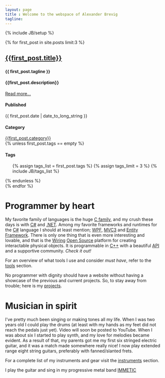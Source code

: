 ```yaml
---
layout: page
title : Welcome to the webspace of Alexander Brevig
tagline: 
---
```

{% include JB/setup %}

{% for first_post in site.posts limit:3 %}
<div class="row">
  <div class="span10">
    <div class="well well-large">
      <h2><a href="{{first_post.url}}">{{first_post.title}}</a></h2>
      <h3><small>{{ first_post.tagline }}</small></h3>
      <h4>{{first_post.description}}</h4>
      <a href="{{first_post.url}}" class="btn btn-small">Read more...</a>
    </div>
  </div>
  <div class="span2">
    <h4>Published</h4>
    <div class="date"><span>{{ first_post.date | date_to_long_string }}</span></div>
    <h4>Category</h4>
    <div class="category"><a href="/categories.html#{{first_post.category}}-ref">{{first_post.category}}</a></div>
  {% unless first_post.tags == empty %}
    <h4>Tags</h4>
    <ul class="tag_box">
    {% assign tags_list = first_post.tags %}
    {% assign tags_limit = 3 %}
    {% include JB/tags_list %}
    </ul>
  {% endunless %}  
  </div>
</div>
{% endfor %}

<div class="row">
  <div class="span6">
    <div id="programmerbyheart" class="well well-large">
      <h1>Programmer by heart</h1>
      <p>My favorite family of languages is the huge <a href="http://en.wikipedia.org/wiki/Category:C_programming_language_family">C family</a>, and my crush these days is with <a href="http://en.wikipedia.org/wiki/C_Sharp_(programming_language)">C#</a> and <a href="http://en.wikipedia.org/wiki/.NET_Framework">.NET</a>.
      Among my favorite frameworks and runtimes for the <a href="http://en.wikipedia.org/wiki/C_Sharp_(programming_language)">C#</a> language I should at least mention; <a href="http://en.wikipedia.org/wiki/Windows_Presentation_Foundation">WPF</a>, <a href="http://en.wikipedia.org/wiki/ASP.NET_MVC_Framework">MVC3</a> and <a href="http://en.wikipedia.org/wiki/Entity_Framework">Entity Framework</a>.
      There is only one thing that is even more interesting and lovable, and that is the <a href="http://wiring.org.co">Wiring</a> <a href="http://wiring.uniandes.edu.co/source/trunk/wiring/">Open Source</a> platform for creating interactable physical objects. It is programmable in <a href="http://en.wikipedia.org/wiki/C%2B%2B">C++</a> with a beautiful <a href="http://en.wikipedia.org/wiki/Api" title="Application Programming Interface">API</a> and a supportive community. <em>Check it out!</em>
      </p>
      <p>For an overview of what tools I use and consider <em>must have</em>, refer to the <a href="tools.php">tools</a> section.</p>
      <p>No programmer with dignity should have a website without having a showcase of the previous and current projects. So, to stay away from trouble; here is my <a href="projects.php">projects</a>.</p>
    </div>
  </div>

  <div class="span6">
    <div id="musicianinspirit" class="well well-large">
      <h1>Musician in spirit</h1>
      <p>I've pretty much been singing or making tones all my life. When I was two years old I could play the drums (at least with my hands as my feet did not reach the pedals just yet). Video will soon be posted to YouTube. When I was about six I started to play synth, and my love for melodies became evident. As a result of that, my parents got me my first six stringed electric guitar, and it was a match made somewhere really nice! I now play extended range eight string guitars, preferably with fanned/slanted frets.</p>
      <p>For a complete list of my instruments and gear visit the <a href="instruments.php">instruments</a> section.</p>
      <p>I play the guitar and sing in my progressive metal band <a href="http://immetic.com">IMMETIC</a></p>
    </div>
  </div>
</div>
